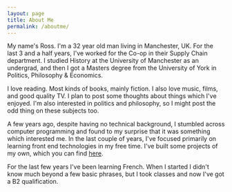 ```yaml
---
layout: page
title: About Me
permalink: /aboutme/
---
```


My name's Ross. I'm a 32 year old man living in Manchester, UK. For the last 3 and a half years, I've worked for the Co-op in their Supply Chain department. I studied History at the University of Manchester as an undergrad, and then I got a Masters degree from the University of York in Politics, Philosophy & Economics.

I love reading. Most kinds of books, mainly fiction. I also love music, films, and good quality TV. I plan to post some thoughts about things which I've enjoyed. I'm also interested in politics and philosophy, so I might post the odd thing on these subjects too.

A few years ago, despite having no technical background, I stumbled across computer programming and found to my surprise that it was something which interested me. In the last couple of years, I've focused primarily on learning front end technologies in my free time. I've built some projects of my own, which you can find <a href="https://ross117.github.io/">here</a>.

For the last few years I've been learning French. When I started I didn't know much beyond a few basic phrases, but I took classes and now I've got a B2 qualification.



